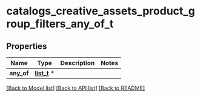 # catalogs_creative_assets_product_group_filters_any_of_t

## Properties
Name | Type | Description | Notes
------------ | ------------- | ------------- | -------------
**any_of** | [**list_t**](catalogs_creative_assets_product_group_filter_keys.md) \* |  | 

[[Back to Model list]](../README.md#documentation-for-models) [[Back to API list]](../README.md#documentation-for-api-endpoints) [[Back to README]](../README.md)


